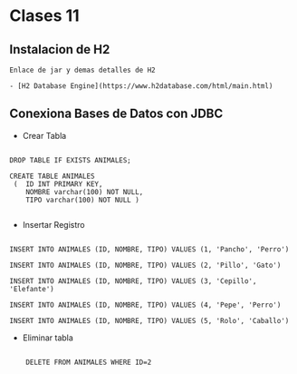 # Clases 11

## Instalacion de H2

    Enlace de jar y demas detalles de H2 

    - [H2 Database Engine](https://www.h2database.com/html/main.html)

## Conexiona Bases de Datos con JDBC

- Crear Tabla

```

DROP TABLE IF EXISTS ANIMALES; 

CREATE TABLE ANIMALES 
 (  ID INT PRIMARY KEY,
    NOMBRE varchar(100) NOT NULL, 
    TIPO varchar(100) NOT NULL )


```

- Insertar Registro

```

INSERT INTO ANIMALES (ID, NOMBRE, TIPO) VALUES (1, 'Pancho', 'Perro')

INSERT INTO ANIMALES (ID, NOMBRE, TIPO) VALUES (2, 'Pillo', 'Gato')

INSERT INTO ANIMALES (ID, NOMBRE, TIPO) VALUES (3, 'Cepillo', 'Elefante')

INSERT INTO ANIMALES (ID, NOMBRE, TIPO) VALUES (4, 'Pepe', 'Perro')

INSERT INTO ANIMALES (ID, NOMBRE, TIPO) VALUES (5, 'Rolo', 'Caballo')

```

- Eliminar tabla

```

    DELETE FROM ANIMALES WHERE ID=2

```
